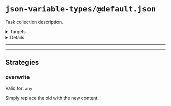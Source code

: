 #  `json-variable-types/@default.json`

Task collection description.

<!---0--><details>
<!---0--><summary>Targets</summary>

```
project
└─ variables-target.json
```

<!---0--></details>

<!---0--><details>
<!---0--><summary>Details</summary>

## > json-variable-types/task

_Updating `variables-target.json` using [overwrite](#mock-plugin-strat-ref-overwrite)._

- Some purpose.

<!---1--><details>
<!---1--><summary>Targets</summary>

```
project
└─ variables-target.json
```

<!---1--></details>

</details>

------
------

## Strategies

### <a name="mock-plugin-strat-ref-overwrite">overwrite</a>

Valid for: `any`

Simply replace the old with the new content.

